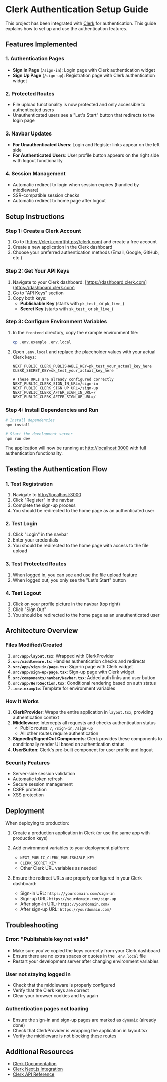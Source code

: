 # Clerk Authentication Setup Guide

This project has been integrated with [Clerk](https://clerk.com) for authentication. This guide explains how to set up and use the authentication features.

## Features Implemented

### 1. Authentication Pages
- **Sign In Page** (`/sign-in`): Login page with Clerk authentication widget
- **Sign Up Page** (`/sign-up`): Registration page with Clerk authentication widget

### 2. Protected Routes
- File upload functionality is now protected and only accessible to authenticated users
- Unauthenticated users see a "Let's Start" button that redirects to the login page

### 3. Navbar Updates
- **For Unauthenticated Users**: Login and Register links appear on the left side
- **For Authenticated Users**: User profile button appears on the right side with logout functionality

### 4. Session Management
- Automatic redirect to login when session expires (handled by middleware)
- SSR-compatible session checks
- Automatic redirect to home page after logout

## Setup Instructions

### Step 1: Create a Clerk Account

1. Go to [https://clerk.com](https://clerk.com) and create a free account
2. Create a new application in the Clerk dashboard
3. Choose your preferred authentication methods (Email, Google, GitHub, etc.)

### Step 2: Get Your API Keys

1. Navigate to your Clerk dashboard: [https://dashboard.clerk.com](https://dashboard.clerk.com)
2. Go to "API Keys" section
3. Copy both keys:
   - **Publishable Key** (starts with `pk_test_` or `pk_live_`)
   - **Secret Key** (starts with `sk_test_` or `sk_live_`)

### Step 3: Configure Environment Variables

1. In the `frontend` directory, copy the example environment file:
   ```bash
   cp .env.example .env.local
   ```

2. Open `.env.local` and replace the placeholder values with your actual Clerk keys:
   ```env
   NEXT_PUBLIC_CLERK_PUBLISHABLE_KEY=pk_test_your_actual_key_here
   CLERK_SECRET_KEY=sk_test_your_actual_key_here
   
   # These URLs are already configured correctly
   NEXT_PUBLIC_CLERK_SIGN_IN_URL=/sign-in
   NEXT_PUBLIC_CLERK_SIGN_UP_URL=/sign-up
   NEXT_PUBLIC_CLERK_AFTER_SIGN_IN_URL=/
   NEXT_PUBLIC_CLERK_AFTER_SIGN_UP_URL=/
   ```

### Step 4: Install Dependencies and Run

```bash
# Install dependencies
npm install

# Start the development server
npm run dev
```

The application will now be running at [http://localhost:3000](http://localhost:3000) with full authentication functionality.

## Testing the Authentication Flow

### 1. Test Registration
1. Navigate to [http://localhost:3000](http://localhost:3000)
2. Click "Register" in the navbar
3. Complete the sign-up process
4. You should be redirected to the home page as an authenticated user

### 2. Test Login
1. Click "Login" in the navbar
2. Enter your credentials
3. You should be redirected to the home page with access to the file upload

### 3. Test Protected Routes
1. When logged in, you can see and use the file upload feature
2. When logged out, you only see the "Let's Start" button

### 4. Test Logout
1. Click on your profile picture in the navbar (top right)
2. Click "Sign Out"
3. You should be redirected to the home page as an unauthenticated user

## Architecture Overview

### Files Modified/Created

1. **`src/app/layout.tsx`**: Wrapped with ClerkProvider
2. **`src/middleware.ts`**: Handles authentication checks and redirects
3. **`src/app/sign-in/page.tsx`**: Sign-in page with Clerk widget
4. **`src/app/sign-up/page.tsx`**: Sign-up page with Clerk widget
5. **`src/components/navbar/Navbar.tsx`**: Added auth links and user button
6. **`src/app/HeroSection.tsx`**: Conditional rendering based on auth status
7. **`.env.example`**: Template for environment variables

### How It Works

1. **ClerkProvider**: Wraps the entire application in `layout.tsx`, providing authentication context
2. **Middleware**: Intercepts all requests and checks authentication status
   - Public routes: `/`, `/sign-in`, `/sign-up`
   - All other routes require authentication
3. **SignedIn/SignedOut Components**: Clerk provides these components to conditionally render UI based on authentication status
4. **UserButton**: Clerk's pre-built component for user profile and logout

### Security Features

- Server-side session validation
- Automatic token refresh
- Secure session management
- CSRF protection
- XSS protection

## Deployment

When deploying to production:

1. Create a production application in Clerk (or use the same app with production keys)
2. Add environment variables to your deployment platform:
   - `NEXT_PUBLIC_CLERK_PUBLISHABLE_KEY`
   - `CLERK_SECRET_KEY`
   - Other Clerk URL variables as needed

3. Ensure the redirect URLs are properly configured in your Clerk dashboard:
   - Sign-in URL: `https://yourdomain.com/sign-in`
   - Sign-up URL: `https://yourdomain.com/sign-up`
   - After sign-in URL: `https://yourdomain.com/`
   - After sign-up URL: `https://yourdomain.com/`

## Troubleshooting

### Error: "Publishable key not valid"
- Make sure you've copied the keys correctly from your Clerk dashboard
- Ensure there are no extra spaces or quotes in the `.env.local` file
- Restart your development server after changing environment variables

### User not staying logged in
- Check that the middleware is properly configured
- Verify that the Clerk keys are correct
- Clear your browser cookies and try again

### Authentication pages not loading
- Ensure the sign-in and sign-up pages are marked as `dynamic` (already done)
- Check that ClerkProvider is wrapping the application in layout.tsx
- Verify the middleware is not blocking these routes

## Additional Resources

- [Clerk Documentation](https://clerk.com/docs)
- [Clerk Next.js Integration](https://clerk.com/docs/quickstarts/nextjs)
- [Clerk API Reference](https://clerk.com/docs/reference/clerk-react)
